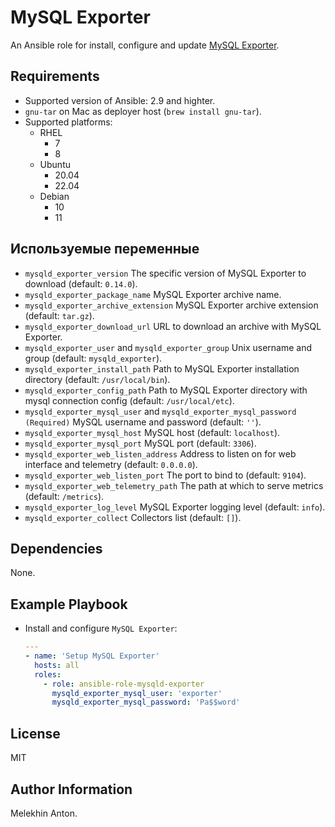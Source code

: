 MySQL Exporter
==============

An Ansible role for install, configure and update [MySQL Exporter](https://github.com/prometheus/mysqld_exporter).

Requirements
------------

- Supported version of Ansible: 2.9 and highter.
- `gnu-tar` on Mac as deployer host (`brew install gnu-tar`).
- Supported platforms:
  - RHEL
    - 7
    - 8
  - Ubuntu
    - 20.04
    - 22.04
  - Debian
    - 10
    - 11

Используемые переменные
-----------------------

- `mysqld_exporter_version` The specific version of MySQL Exporter to download (default: `0.14.0`).
- `mysqld_exporter_package_name` MySQL Exporter archive name.
- `mysqld_exporter_archive_extension` MySQL Exporter archive extension (default: `tar.gz`).
- `mysqld_exporter_download_url` URL to download an archive with MySQL Exporter.
- `mysqld_exporter_user` and `mysqld_exporter_group` Unix username and group (default: `mysqld_exporter`).
- `mysqld_exporter_install_path` Path to MySQL Exporter installation directory (default: `/usr/local/bin`).
- `mysqld_exporter_config_path` Path to MySQL Exporter directory with mysql connection config (default: `/usr/local/etc`).
- `mysqld_exporter_mysql_user` and `mysqld_exporter_mysql_password` `(Required)` MySQL username and password (default: `''`).
- `mysqld_exporter_mysql_host` MySQL host (default: `localhost`).
- `mysqld_exporter_mysql_port` MySQL port (default: `3306`).
- `mysqld_exporter_web_listen_address` Address to listen on for web interface and telemetry (default: `0.0.0.0`).
- `mysqld_exporter_web_listen_port` The port to bind to (default: `9104`).
- `mysqld_exporter_web_telemetry_path` The path at which to serve metrics (default: `/metrics`).
- `mysqld_exporter_log_level` MySQL Exporter logging level (default: `info`).
- `mysqld_exporter_collect` Collectors list (default: `[]`).

Dependencies
------------

None.

Example Playbook
----------------

- Install and configure `MySQL Exporter`:

  ```yaml
  ---
  - name: 'Setup MySQL Exporter'
    hosts: all
    roles:
      - role: ansible-role-mysqld-exporter
        mysqld_exporter_mysql_user: 'exporter'
        mysqld_exporter_mysql_password: 'Pa$$word'
  ```

License
-------

MIT

Author Information
------------------

Melekhin Anton.
